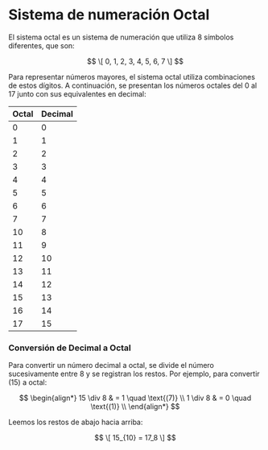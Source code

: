 # Sistema de numeración Octal
El sistema octal es un sistema de numeración que utiliza 8 símbolos diferentes, que son: 

$$
\[
0, 1, 2, 3, 4, 5, 6, 7
\]
$$

Para representar números mayores, el sistema octal utiliza combinaciones de estos dígitos. A continuación, se presentan los números octales del 0 al 17 junto con sus equivalentes en decimal:

| **Octal** | **Decimal** |
|-----------|-------------|
| 0         | 0           |
| 1         | 1           |
| 2         | 2           |
| 3         | 3           |
| 4         | 4           |
| 5         | 5           |
| 6         | 6           |
| 7         | 7           |
| 10        | 8           |
| 11        | 9           |
| 12        | 10          |
| 13        | 11          |
| 14        | 12          |
| 15        | 13          |
| 16        | 14          |
| 17        | 15          |

### Conversión de Decimal a Octal

Para convertir un número decimal a octal, se divide el número sucesivamente entre 8 y se registran los restos. Por ejemplo, para convertir \(15\) a octal:

$$  
\begin{align*}
15 \div 8 & = 1 \quad \text{(7)} \\
1 \div 8 & = 0 \quad \text{(1)} \\
\end{align*}
$$

Leemos los restos de abajo hacia arriba:

$$
\[
15_{10} = 17_8
\]
$$
